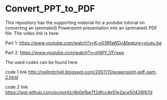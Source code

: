 # Convert_PPT_to_PDF
This repository has the supporting material for a youtube tutorial on converting an (animated) Powerpoint presentation into an (animated) PDF file. The video link is here:

Part 1: https://www.youtube.com/watch?v=K-o03RfaWDc&feature=youtu.be

Part 2: https://www.youtube.com/watch?v=xhWY_VFrsws

The used codes can be found here

code 1 link 
http://neilmitchell.blogspot.com/2007/11/powerpoint-pdf-part-2.html

code 2 link
https://gist.github.com/pcmoritz/4b0e1be7f2dfcc4e51e2ace50426f67d
